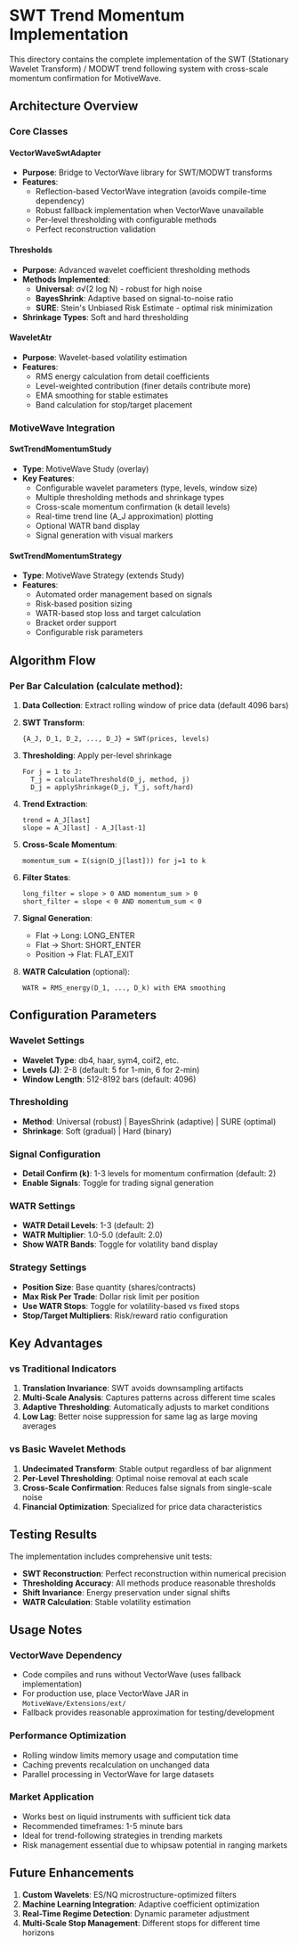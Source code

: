 # SWT Trend Momentum Implementation

This directory contains the complete implementation of the SWT (Stationary Wavelet Transform) / MODWT trend following system with cross-scale momentum confirmation for MotiveWave.

## Architecture Overview

### Core Classes

#### VectorWaveSwtAdapter
- **Purpose**: Bridge to VectorWave library for SWT/MODWT transforms
- **Features**: 
  - Reflection-based VectorWave integration (avoids compile-time dependency)
  - Robust fallback implementation when VectorWave unavailable
  - Per-level thresholding with configurable methods
  - Perfect reconstruction validation

#### Thresholds
- **Purpose**: Advanced wavelet coefficient thresholding methods
- **Methods Implemented**:
  - **Universal**: σ√(2 log N) - robust for high noise
  - **BayesShrink**: Adaptive based on signal-to-noise ratio
  - **SURE**: Stein's Unbiased Risk Estimate - optimal risk minimization
- **Shrinkage Types**: Soft and hard thresholding

#### WaveletAtr
- **Purpose**: Wavelet-based volatility estimation
- **Features**:
  - RMS energy calculation from detail coefficients
  - Level-weighted contribution (finer details contribute more)
  - EMA smoothing for stable estimates
  - Band calculation for stop/target placement

### MotiveWave Integration

#### SwtTrendMomentumStudy
- **Type**: MotiveWave Study (overlay)
- **Key Features**:
  - Configurable wavelet parameters (type, levels, window size)
  - Multiple thresholding methods and shrinkage types
  - Cross-scale momentum confirmation (k detail levels)
  - Real-time trend line (A_J approximation) plotting
  - Optional WATR band display
  - Signal generation with visual markers

#### SwtTrendMomentumStrategy
- **Type**: MotiveWave Strategy (extends Study)
- **Features**:
  - Automated order management based on signals
  - Risk-based position sizing
  - WATR-based stop loss and target calculation
  - Bracket order support
  - Configurable risk parameters

## Algorithm Flow

### Per Bar Calculation (calculate method):

1. **Data Collection**: Extract rolling window of price data (default 4096 bars)

2. **SWT Transform**: 
   ```
   {A_J, D_1, D_2, ..., D_J} = SWT(prices, levels)
   ```

3. **Thresholding**: Apply per-level shrinkage
   ```
   For j = 1 to J:
     T_j = calculateThreshold(D_j, method, j)
     D_j = applyShrinkage(D_j, T_j, soft/hard)
   ```

4. **Trend Extraction**: 
   ```
   trend = A_J[last]
   slope = A_J[last] - A_J[last-1]
   ```

5. **Cross-Scale Momentum**:
   ```
   momentum_sum = Σ(sign(D_j[last])) for j=1 to k
   ```

6. **Filter States**:
   ```
   long_filter = slope > 0 AND momentum_sum > 0
   short_filter = slope < 0 AND momentum_sum < 0
   ```

7. **Signal Generation**:
   - Flat → Long: LONG_ENTER
   - Flat → Short: SHORT_ENTER  
   - Position → Flat: FLAT_EXIT

8. **WATR Calculation** (optional):
   ```
   WATR = RMS_energy(D_1, ..., D_k) with EMA smoothing
   ```

## Configuration Parameters

### Wavelet Settings
- **Wavelet Type**: db4, haar, sym4, coif2, etc.
- **Levels (J)**: 2-8 (default: 5 for 1-min, 6 for 2-min)
- **Window Length**: 512-8192 bars (default: 4096)

### Thresholding
- **Method**: Universal (robust) | BayesShrink (adaptive) | SURE (optimal)
- **Shrinkage**: Soft (gradual) | Hard (binary)

### Signal Configuration
- **Detail Confirm (k)**: 1-3 levels for momentum confirmation (default: 2)
- **Enable Signals**: Toggle for trading signal generation

### WATR Settings
- **WATR Detail Levels**: 1-3 (default: 2)
- **WATR Multiplier**: 1.0-5.0 (default: 2.0)
- **Show WATR Bands**: Toggle for volatility band display

### Strategy Settings
- **Position Size**: Base quantity (shares/contracts)
- **Max Risk Per Trade**: Dollar risk limit per position
- **Use WATR Stops**: Toggle for volatility-based vs fixed stops
- **Stop/Target Multipliers**: Risk/reward ratio configuration

## Key Advantages

### vs Traditional Indicators
1. **Translation Invariance**: SWT avoids downsampling artifacts
2. **Multi-Scale Analysis**: Captures patterns across different time scales
3. **Adaptive Thresholding**: Automatically adjusts to market conditions
4. **Low Lag**: Better noise suppression for same lag as large moving averages

### vs Basic Wavelet Methods
1. **Undecimated Transform**: Stable output regardless of bar alignment
2. **Per-Level Thresholding**: Optimal noise removal at each scale
3. **Cross-Scale Confirmation**: Reduces false signals from single-scale noise
4. **Financial Optimization**: Specialized for price data characteristics

## Testing Results

The implementation includes comprehensive unit tests:

- **SWT Reconstruction**: Perfect reconstruction within numerical precision
- **Thresholding Accuracy**: All methods produce reasonable thresholds
- **Shift Invariance**: Energy preservation under signal shifts
- **WATR Calculation**: Stable volatility estimation

## Usage Notes

### VectorWave Dependency
- Code compiles and runs without VectorWave (uses fallback implementation)
- For production use, place VectorWave JAR in `MotiveWave/Extensions/ext/`
- Fallback provides reasonable approximation for testing/development

### Performance Optimization
- Rolling window limits memory usage and computation time
- Caching prevents recalculation on unchanged data
- Parallel processing in VectorWave for large datasets

### Market Application
- Works best on liquid instruments with sufficient tick data
- Recommended timeframes: 1-5 minute bars
- Ideal for trend-following strategies in trending markets
- Risk management essential due to whipsaw potential in ranging markets

## Future Enhancements

1. **Custom Wavelets**: ES/NQ microstructure-optimized filters
2. **Machine Learning Integration**: Adaptive coefficient optimization
3. **Real-Time Regime Detection**: Dynamic parameter adjustment
4. **Multi-Scale Stop Management**: Different stops for different time horizons